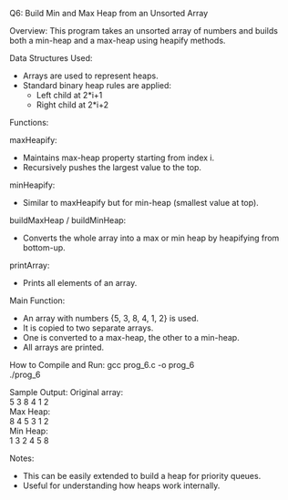 Q6: Build Min and Max Heap from an Unsorted Array

Overview:
This program takes an unsorted array of numbers and builds both a min-heap and a max-heap using heapify methods.

Data Structures Used:
- Arrays are used to represent heaps.
- Standard binary heap rules are applied:
  - Left child at 2*i+1
  - Right child at 2*i+2

Functions:

maxHeapify:
- Maintains max-heap property starting from index i.
- Recursively pushes the largest value to the top.

minHeapify:
- Similar to maxHeapify but for min-heap (smallest value at top).

buildMaxHeap / buildMinHeap:
- Converts the whole array into a max or min heap by heapifying from bottom-up.

printArray:
- Prints all elements of an array.

Main Function:
- An array with numbers {5, 3, 8, 4, 1, 2} is used.
- It is copied to two separate arrays.
- One is converted to a max-heap, the other to a min-heap.
- All arrays are printed.

How to Compile and Run:
gcc prog_6.c -o prog_6  
./prog_6

Sample Output:
Original array:  
5 3 8 4 1 2  
Max Heap:  
8 4 5 3 1 2  
Min Heap:  
1 3 2 4 5 8

Notes:
- This can be easily extended to build a heap for priority queues.
- Useful for understanding how heaps work internally.
